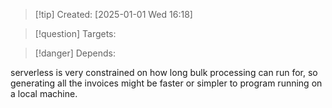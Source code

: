 
>[!tip] Created: [2025-01-01 Wed 16:18]

>[!question] Targets: 

>[!danger] Depends: 

serverless is very constrained on how long bulk processing can run for, so generating all the invoices might be faster or simpler to program running on a local machine.